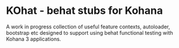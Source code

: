 KOhat - behat stubs for Kohana
==============================

A work in progress collection of useful feature contexts, autoloader, 
bootstrap etc designed to support using behat functional testing with
Kohana 3 applications.


